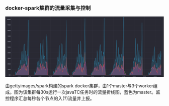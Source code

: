 ### docker-spark集群的流量采集与控制



![1](./misc/image/1.png)

由gettyimages/spark构建的spark docker集群，由1个master与3个worker组成。图为该集群每30s运行一次javaTC任务时的流量折线图，蓝色为master。监控程序汇总每秒各个节点的入(?)流量并上报。